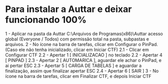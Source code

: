 # Para instalar a Auttar e deixar funcionando 100%
1 - Aplicar na pasta da Auttar C:\Arquivos de Programas(x86)\Auttar acesso global (Everyone / Todos) com permissão total na pasta, subpastas e arquivos.
2 - No ícone na barra de tarefas, clicar em Configurar o PinPad. (Caso ele não tenha inicializado, clicar em Iniciar CTF)
2.1 - Clicar em Configurar CTF
2.2 - Apertar 1 [ INICIALIZACAO ] no teclado
2.2 - Apertar 4 [ PINPAD ]
2.3 - Apertar 2 [ AUTOMARICA ], aguardar ele achar o PinPad, e ai pertar ESC
2.3 - Apertar 5 [ CARGA DE TABELAS ] e aguardar a finalização, assim que finalizar apertar ESC
2.4 - Apertar 6 [ SAIR ]
3 - No ícone na barra de tarefas, clicar em Finalizar CTF, e depois Iniciar CTF